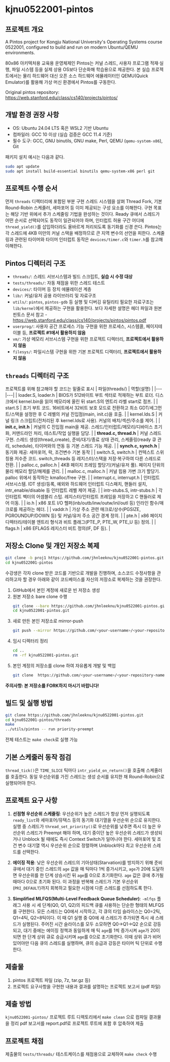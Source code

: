 # kjnu0522001-pintos

## 프로젝트 개요
A Pintos project for Kongju National University's Operating Systems course 0522001, configured to build and run on modern Ubuntu/QEMU environments.

80x86 아키텍처용 교육용 운영체제인 Pintos는 커널 스레드, 사용자 프로그램 적재·실행, 파일 시스템 등을 실제 상용 OS보다 단순화해 학습용으로 제공한다. 본 실습 프로젝트에서는 물리 하드웨어 대신 오픈 소스 하드웨어 에뮬레이터인 QEMU(Quick Emulator)를 활용해 가상 머신 환경에서 Pintos를 구동한다. 

Original pintos repository: https://web.stanford.edu/class/cs140/projects/pintos/


## 개발 환경 권장 사항
- OS: Ubuntu 24.04 LTS 혹은 WSL2 기반 Ubuntu 
- 컴파일러: GCC 10 이상 (실습 검증은 GCC 11.4 기준)
- 필수 도구: GCC, GNU binutils, GNU make, Perl, QEMU (`qemu-system-x86`), Git

패키지 설치 예시는 다음과 같다.
```bash
sudo apt update
sudo apt install build-essential binutils qemu-system-x86 perl git
```

## 프로젝트 수행 순서
먼저 `threads` 디렉터리에 포함된 부분 구현 스레드 시스템을 살펴 Thread Fork, 기본 Round-Robin 스케줄러, 세마포어 등 이미 제공되는 구성 요소를 이해한다. 구현 목표는 해당 기반 위에서 추가 스케줄링 기법을 완성하는 것이다. Ready 큐에서 스레드가 어떤 순서로 선택되어도 동작이 일관되어야 하며, 인터럽트 허용 구간 어디에 `thread_yield()`를 삽입하더라도 올바르게 처리되도록 동기화를 신경 쓴다. Pintos는 각 스레드에 4KB 미만의 커널 스택을 배정하므로 큰 지역 변수의 선언을 피한다. 스케줄링과 관련된 타이머와 타이머 인터럽트 동작은 `devices/timer.c`와 `timer.h`를 참고해 이해한다. 

## Pintos 디렉터리 구조
- `threads/`: 스레드 서브시스템과 빌드 스크립트, **실습 시 수정 대상**
- `tests/threads/`: 자동 채점을 위한 스레드 테스트
- `devices/`: 타이머 등 장치 에뮬레이션 계층
- `lib/`: 커널/유저 공용 라이브러리 및 자료구조
- `utils/`: `pintos`, `pintos-gdb` 등 실행 및 디버깅 유틸리티
필요한 자료구조는 `lib/kernel`에서 제공하는 구현을 활용한다. 보다 자세한 설명은 헤더 파일과 원본 핀토스 문서 참고 - https://web.stanford.edu/class/cs140/projects/pintos/pintos.pdf 
- `userprog/`: 사용자 공간 프로세스 기능 구현을 위한 프로세스, 시스템콜, 페이지테이블 등, **프로젝트 #1에서 활용하지 않음**
- `vm/`: 가상 메모리 서브시스템 구현을 위한 프로젝트 디렉터리, **프로젝트에서 활용하지 않음**
- `filesys/`: 파일시스템 구현을 위한 기본 프로젝트 디렉터리, **프로젝트에서 활용하지 않음**

## `threads` 디렉터리 구조 
프로젝트를 위해 참고해야 할 코드는 밑줄로 표시
| 파일(threads/) | 역할(설명) |
|---|---|
| loader.S, loader.h | BIOS가 512바이트 부트 섹터로 적재하는 부트 로더. 디스크에서 kernel.bin을 읽어 메모리에 올린 뒤 start.S의 엔트리 라벨 start로 점프. |
| start.S | 초기 부트 코드. 16비트에서 32비트 보호 모드로 전환하고 최소 GDT/세그먼트/스택을 설정한 후 C 레벨의 커널 진입점(main, init.c)을 호출. |
| kernel.lds.S | 커널 링크 스크립트(전처리된 후 kernel.lds로 사용). 커널의 배치/섹션/주소를 제어. |
| __init.c, init.h__ | 커널의 C 진입점 main을 제공. 스레드/인터럽트/메모리/디바이스 초기화, 커맨드라인 처리, 테스트/작업 실행을 담당. |
| __thread.c, thread.h__ | 커널 스레드 구현. 스레드 생성(thread_create), 준비/대기/종료 상태 관리, 스케줄링(ready 큐 관리, schedule), 타이머와의 연동 등 기본 스레드 기능 제공. |
| __synch.c, synch.h__ | 동기화 제공: 세마포어, 락, 조건변수 기본 동작 |
| switch.S, switch.h | 컨텍스트 스위칭용 저수준 코드. switch_threads 등 레지스터/스택을 저장·복구하여 다른 스레드로 전환. |
| palloc.c, palloc.h | 4KB 페이지 프레임 할당기(커널/유저 풀). 페이지 단위의 물리 메모리 할당/해제를 관리. |
| malloc.c, malloc.h | 커널 힙용 가변 크기 할당기. palloc 위에서 동작하는 kmalloc/free 구현. |
| interrupt.c, interrupt.h | 인터럽트 서브시스템. IDT 생성/등록, 예외와 하드웨어 인터럽트 디스패치, 핸들러 설치, intr_enable/disable 등 인터럽트 레벨 제어 제공. |
| intr-stubs.S, intr-stubs.h | 각 인터럽트 벡터의 어셈블리 스텁. 레지스터/인터럽트 프레임을 저장하고 C 핸들러로 제어 이동. |
| io.h | x86 포트 I/O 헬퍼(inb/outb/inw/outw/inl/outl 등) 인라인 함수/매크로를 제공하는 헤더. |
| vaddr.h | 가상 주소 관련 매크로/상수(PGSIZE, PGROUNDUP/DOWN 등) 및 커널/유저 주소 공간 경계 정의. |
| pte.h | x86 페이지 디렉터리/테이블 엔트리 형식과 비트 플래그(PTE_P, PTE_W, PTE_U 등) 정의. |
| flags.h | x86 EFLAGS 레지스터 비트 정의(IF, DF 등). |

## 저장소 Clone 및 개인 저장소 복제 
```bash
git clone -b proj1 https://github.com/jhnleeknu/kjnu0522001-pintos.git
cd kjnu0522001-pintos
```
수강생은 각자 clone 받은 코드를 기반으로 개발을 진행하며, 소스코드 수정사항을 관리하고자 할 경우 아래와 같이 코드베이스를 자신의 저장소로 복제하는 것을 권장한다. 
1. GitHub에서 본인 계정에 새로운 빈 저장소 생성
2. 원본 저장소 bare clone 수행
   ```bash
   git clone --bare https://github.com/jhnleeknu/kjnu0522001-pintos.git
   cd kjnu0522001-pintos.git
   ```
3. 새로 만든 본인 저장소로 mirror-push
   ```bash
   git push --mirror https://github.com/<your-username>/<your-repository-name>.git
   ```
5. 임시 디렉터리 정리
   ```bash
   cd ..
   rm -rf kjnu0522001-pintos.git
   ```
5. 본인 계정의 저장소를 clone 하여 자유롭게 개발 및 백업
   ```bash
   git clone  https://github.com/<your-username>/<your-repository-name>.git
   ```
**주의사항: 본 저장소를 FORK하지 마시기 바랍니다!** 

## 빌드 및 실행 방법
```bash
git clone https://github.com/jhnleeknu/kjnu0522001-pintos.git
cd kjnu0522001-pintos/threads
make
../utils/pintos -- run priority-preempt
```
전체 테스트는 `make check`로 실행 가능 

## 기본 스케줄러 동작 점검
`thread_tick()`은 `TIME_SLICE` 틱마다 `intr_yield_on_return()`을 호출해 스케줄러를 호출한다. 동일 우선순위를 가진 스레드는 생성 순서를 유지한 채 Round-Robin으로 실행되어야 한다. 

## 프로젝트 요구 사항
1. **선점형 우선순위 스케줄링**: 우선순위가 높은 스레드가 항상 먼저 실행되도록 `ready_list`와 세마포어/뮤텍스 등의 동기화 대기열을 우선순위 순으로 유지한다. 실행 중 스레드가 `thread_set_priority()`로 우선순위를 낮추면 즉시 더 높은 우선순위 스레드가 Preempt 해야 하며, 대기 중이던 높은 우선순위 스레드가 생성되거나 Unblock 될 때에도 즉시 Context Switch가 일어나야 한다. 세마포어 및 조건 변수 대기열 역시 우선순위 순으로 정렬하며 Unblock마다 최고 우선순위 스레드를 선택한다.  

2. **에이징 적용**: 낮은 우선순위 스레드의 기아상태(Starvation)를 방지하기 위해 준비 큐에서 대기 중인 스레드의 `age` 값을 매 틱마다 1씩 증가시키고, `age`가 20에 도달하면 우선순위를 한 단계 상승시킨 뒤 `age`를 0으로 초기화한다. `age` 값은 큐에 추가될 때마다 0으로 초기화 된다. 이 과정을 반복해 스레드가 기본 우선순위(`PRI_DEFAULT`)까지 회복하고 필요한 시점에 다른 스레드를 선점하도록 한다. 

3. **Simplified MLFQS(Multi-Level Feedback Queue Scheduler)**: `-mlfqs` 플래그 사용 시 세 단계(Q0, Q1, Q2)의 피드백 큐를 사용하는 단순한 형태의 MLFQS를 구현한다. 모든 스레드는 Q0에서 시작하고, 각 큐의 타임 슬라이스는 Q0=2틱, Q1=4틱, Q2=8틱이다. 이 때 Q1 실행 중 Q0에 새 스레드가 추가되면 즉시 새 스레드가 실행된다. 주어진 시간 슬라이스를 모두 소모하면 Q0→Q1→Q2 순으로 강등되고, 대기 중에는 에이징 정책과 동일하게 매 틱 `age`를 1씩 증가시켜 `age`가 20이 되면 한 단계 상위 큐로 승급시키며 `age`를 0으로 초기화한다. 이때 상위 큐가 비어 있어야만 다음 큐의 스레드를 실행하며, 큐의 승급과 강등은 타이머 틱 단위로 수행한다. 


## 제출물 
1. pintos 프로젝트 파일 (zip, 7z, tar.gz 등)
2. 프로젝트 요구사항을 구현한 내용과 결과를 설명하는 프로젝트 보고서 (pdf 파일)

## 제출 방법 
`kjnu0522001-pintos/` 프로젝트 루트 디렉토리에서 `make clean` 으로 컴파일 결과물을 정리
 pdf 보고서를 report.pdf로 프로젝트 루트에 포함 후 압축하여 제출 

## 프로젝트 채점
제출물의 `tests/threads/` 테스트케이스를 채점용으로 교체하여 `make check` 수행
